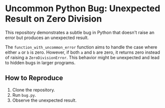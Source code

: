 # Uncommon Python Bug: Unexpected Result on Zero Division

This repository demonstrates a subtle bug in Python that doesn't raise an error but produces an unexpected result.

The `function_with_uncommon_error` function aims to handle the case where either `a` or `b` is zero. However, if both `a` and `b` are zero, it returns zero instead of raising a `ZeroDivisionError`.  This behavior might be unexpected and lead to hidden bugs in larger programs.

## How to Reproduce

1. Clone the repository.
2. Run `bug.py`.
3. Observe the unexpected result.